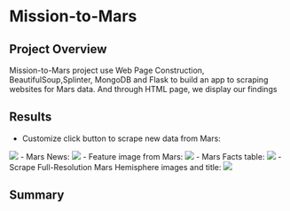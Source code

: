 # Mission-to-Mars
## Project Overview
Mission-to-Mars project use Web Page Construction, BeautifulSoup,Splinter, MongoDB and Flask to build an app to scraping websites for Mars data. And through HTML page, we display our findings

## Results
- Customize click button to scrape new data from Mars:
<img src="analysis/Fig5.png">
- Mars News:
<img src="analysis/Fig5.png">
- Feature image from Mars:
<img src="analysis/Fig5.png">
- Mars Facts table:
<img src="analysis/Fig5.png">
- Scrape Full-Resolution Mars Hemisphere images and title:
<img src="analysis/Fig5.png">

## Summary

